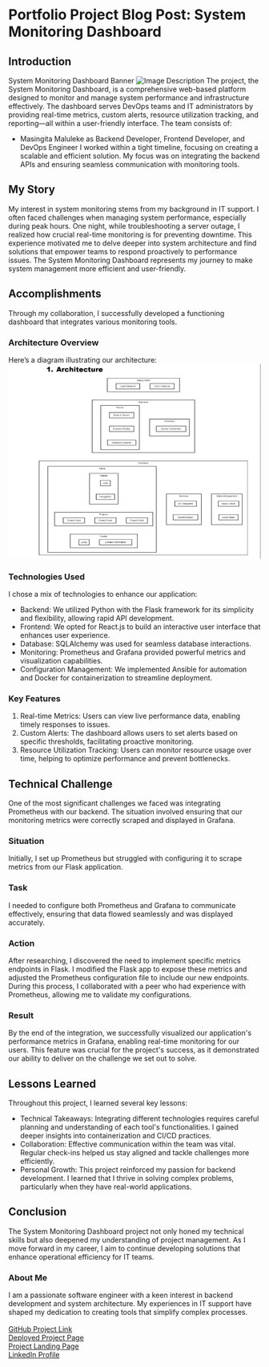 # Portfolio Project Blog Post: System Monitoring Dashboard

## Introduction
System Monitoring Dashboard Banner
<img src="image/Untitled design (1).png" alt="Image Description">
The project, the System Monitoring Dashboard, is a comprehensive web-based platform designed to monitor and manage system performance and infrastructure effectively. The dashboard serves DevOps teams and IT administrators by providing real-time metrics, custom alerts, resource utilization tracking, and reporting—all within a user-friendly interface. 
The team consists of:
- Masingita Maluleke as Backend Developer, Frontend Developer, and DevOps Engineer
I worked within a tight timeline, focusing on creating a scalable and efficient solution. My focus was on integrating the backend APIs and ensuring seamless communication with monitoring tools.
## My Story
My interest in system monitoring stems from my background in IT support. I often faced challenges when managing system performance, especially during peak hours. One night, while troubleshooting a server outage, I realized how crucial real-time monitoring is for preventing downtime. This experience motivated me to delve deeper into system architecture and find solutions that empower teams to respond proactively to performance issues. The System Monitoring Dashboard represents my journey to make system management more efficient and user-friendly.
## Accomplishments
Through my collaboration, I successfully developed a functioning dashboard that integrates various monitoring tools. 
### Architecture Overview
Here’s a diagram illustrating our architecture:
<img src="image/Screenshot 2024-09-22 131254.png" alt="Image Description">
### Technologies Used
I chose a mix of technologies to enhance our application:
- Backend: We utilized Python with the Flask framework for its simplicity and flexibility, allowing rapid API development.
- Frontend: We opted for React.js to build an interactive user interface that enhances user experience.
- Database: SQLAlchemy was used for seamless database interactions.
- Monitoring: Prometheus and Grafana provided powerful metrics and visualization capabilities.
- Configuration Management: We implemented Ansible for automation and Docker for containerization to streamline deployment.
### Key Features
1. Real-time Metrics: Users can view live performance data, enabling timely responses to issues.
2. Custom Alerts: The dashboard allows users to set alerts based on specific thresholds, facilitating proactive monitoring.
3. Resource Utilization Tracking: Users can monitor resource usage over time, helping to optimize performance and prevent bottlenecks.
## Technical Challenge
One of the most significant challenges we faced was integrating Prometheus with our backend. The situation involved ensuring that our monitoring metrics were correctly scraped and displayed in Grafana. 
### Situation
Initially, I set up Prometheus but struggled with configuring it to scrape metrics from our Flask application.
### Task
I needed to configure both Prometheus and Grafana to communicate effectively, ensuring that data flowed seamlessly and was displayed accurately.
### Action
After researching, I discovered the need to implement specific metrics endpoints in Flask. I modified the Flask app to expose these metrics and adjusted the Prometheus configuration file to include our new endpoints. During this process, I collaborated with a peer who had experience with Prometheus, allowing me to validate my configurations.
### Result
By the end of the integration, we successfully visualized our application's performance metrics in Grafana, enabling real-time monitoring for our users. This feature was crucial for the project's success, as it demonstrated our ability to deliver on the challenge we set out to solve.
## Lessons Learned
Throughout this project, I learned several key lessons:
- Technical Takeaways: Integrating different technologies requires careful planning and understanding of each tool's functionalities. I gained deeper insights into containerization and CI/CD practices.
- Collaboration: Effective communication within the team was vital. Regular check-ins helped us stay aligned and tackle challenges more efficiently.
- Personal Growth: This project reinforced my passion for backend development. I learned that I thrive in solving complex problems, particularly when they have real-world applications.
## Conclusion
The System Monitoring Dashboard project not only honed my technical skills but also deepened my understanding of project management. As I move forward in my career, I aim to continue developing solutions that enhance operational efficiency for IT teams.
### About Me
I am a passionate software engineer with a keen interest in backend development and system architecture. My experiences in IT support have shaped my dedication to creating tools that simplify complex processes.<br>
<br>
[GitHub Project Link](link-to-your-github) 
<br>
[Deployed Project Page](link-to-your-deployed-page) 
<br>
[Project Landing Page](link-to-your-landing-page) 
<br>
[LinkedIn Profile](link-to-your-linkedin)
